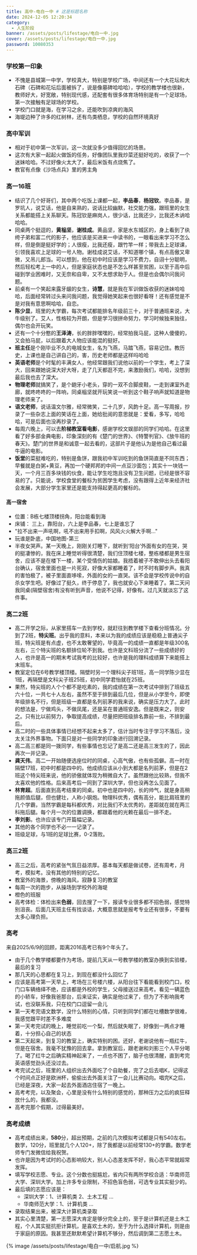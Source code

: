 ```yaml
---
title: 高中-电白一中 # 这是标题名称
date: 2024-12-05 12:20:34
category:
  - 人生阶段
banner: /assets/posts/lifestage/电白一中.jpg
cover: /assets/posts/lifestage/电白一中.jpg
password: 10080353
---
```


### 学校第一印象
- 不愧是县城第一中学，学校真大，特别是学校广场，中间还有一个大花坛和大石碑（石碑和花坛后面被拆了，说是像墓碑哈哈哈），学校的教学楼也很新，教师好大，好宽敞，特别现代感，还配套有很多体育场特别是有一个足球场，第一次接触有足球场的学校。
- 学校门口就是海，在学习之余，还能吹到凉爽的海风
- 海堤边种了许多的红树林，还有鸟类栖息，学校的自然环境真好

### 高中军训
- 相对于初中第一次军训，这一次就没多少值得回忆的场景。
- 这次有大家一起起火做饭的任务，好像团队里我炒菜还挺好吃的，收获了一个迷妹哈哈。不过好像火太大了，最后米饭有点烧焦了。
- 教官有点像《沙场点兵》里的男主角

### 高一16班
- 结识了几个好哥们，其中两个吃饭上课都一起，**李品春**，**杨冠钦**。李品春，是罗坑人，说艾话，他是自来熟的，说话比较幽默，社交能力强，跟班里的女生关系都能搭上关系聊天。陈冠钦是麻岗人，很少话，比我还少，比我还木讷哈哈哈。
- 同桌两个挺逗的，**黄榀坚**，**谢桂成**。黄品坚，家是水东城区的，身上看到了纨绔子弟和富二代的影子，他应该是买进来一中读书的，一眼看出来学习不怎么样，但是倒是挺好学的；人很瘦，比我还瘦，跟竹竿一样；带我去上足球课，引领我喜欢上足球的一号人物。谢桂成说艾话，不知道哪个镇，有点高傲又卑微，又吊儿郎当。可以想到，他在初中时应该是学习不费力，自诩十分聪明，然后轻松考上一中的人，但是家庭状态也是不怎么样甚至贫困，以至于高中后碰到学业困难时，又无奈和自卑，又不太想求助于人。但是也会偶尔问我问题。
- 前桌有一个笑起来露牙龈的女生，**诗慧**，就是我在军训做饭收获的迷妹哈哈哈，后面经常转过头来问我问题，我觉得她笑起来也很好看呀！还有感觉是不是对我有意思啊哈哈，自恋。
- **陈少显**，班里的大学霸，每次考试都能排名年级前三十，对于普通班来说，大牛级别了。艾人，性格较为开朗，但是学习很拼命努力，学习时候独来独往，偶尔也会开玩笑。
- 还有一个十分憨的**王泽涛**，长的胖胖嘿嘿的，经常拍我马屁，这种人傻傻的，又会拍马屁，以后跟着大人物应该能混的挺好。
- **班主任**是个刚毕业不久的电城女生，名为飞燕，马踏飞燕，容易记住。教历史，上课也是自己讲自己的，害，历史老师都是这样吗哈哈
- **英语老师**是个时髦的丰满女人，他经常跟我们说他以前的一个学生，考上了深大，回来跟她说深大好大呀，走了几天都逛不完，来激励我们，哈哈，没想到最后我也去了深大。
- **物理老师**就搞笑了，是个龅牙小老头，穿的一双不合脚皮鞋，一走到课室外走廊，就咚咚咚的一阵响，同桌榀坚就开玩笑说一听到这个鞋子响声就知道是物理老师来了。
- **语文老师**，说话温文尔雅，经常微笑，二十几岁，风韵十足。高一写周报，抄录了一些杂志上面的笑话在上面，她给批阅的意思就是：爱看，多写，哈哈哈，可是后面也没再抄录了。
- 每周六晚上，可以去**阶梯教室看电影**，感谢学校文娱部的同学们哈哈。在这里看了好多部金典电影，印象深刻的有《楚门的世界》、《特警判官》、《放牛班的春天》。楚门的世界是和诚意一起去看的，这部片子是他认为是他自己看过最牛逼的电影。
- **饭堂**的菜挺难吃的，特别是鱼饼，跟我初中军训吃到的鱼饼简直是不同东西；早餐就是白粥+黄豆，再加一个硬邦邦的中间一点豆沙面包；其实十一块钱一天，一个月三百多块钱的伙食，能让学生吃饱且没有卫生问题，已经是很不容易的了。只能说，学校食堂的餐标为贫困学生考虑，没有跟得上近年来经济社会发展，大部分学生家里还是能支持得起更高的餐标的。

#### 高一宿舍
- 位置：B栋七楼顶楼拐角，阳台能看到海
- 床铺： 三上，靠阳台，六上是李品春，七上是谁忘了
- "拉不出来一声吼啊，吼不出来用手扣啊，风风火火解大手啊..."
- 玩谁是卧底，中国地图-第三
- 半夜女哭声。某一天晚上，刚刚关灯睡下，就听到‘阳台’外面有女的在哭，哭的挺凄惨的，我在床上睡觉听得很清楚，我们住顶楼七楼，整栋楼都是男生宿舍，应该不是在楼下一楼，某个受情伤的姑娘。我捂着被子不敢伸出头去看阳台确认，宿舍里面也是一片死寂，好像大家都睡着了，时不时有脚步声。我真的害怕极了，被子里面直哆嗦，外面的女的一直哭。该不会是学校传说中的自杀女学生吧。好像过了挺久，终于停息了，我也就安心下来睡着了。第二天问我同桌(隔壁宿舍)有没有听到声音，他说不记得，好像有。过几天就淡忘了这件事。

### 高二2班
- 高二开学之际，从家里搭车一去到学校，就赶往到教学楼下查看分班情况。分到了2班，**特尖班**。出乎我的意料，本来以为我的成绩应该是稳稳上普通尖子班，特尖班是有点虚，也不太敢奢望的，毕竟高一的成绩一直都是年级300名左右，三个特尖班的名额排位轮不到我。也许是文科班分流了一些成绩好的人，也许是高一的期末考试我考的比较好，也许是我的理科成绩算下来能搭上末班车。
- 教室定位在6号教学楼顶楼。隔壁时另一个理科尖子班1班，高一同学陈少显在1班，再隔壁是文科尖子班25班，初中同学君怡就在25班。
- 果然，特尖班的人个个都不是吃素的，我的成绩在第一次考试中排到了班级五六十位，一共七十人左右，虽然不至于排到最后几位，但是从小学至今，即使年级排名不行，但是班级一直都是名列前茅的我来说，确实是压力大了。此时的想法是，宁做鸡头，不做凤尾，还是呆在普通班安逸。但是既来之，则安之。只有比以前努力，争取提高成绩，尽量把把班级排名靠前一些，不排到最后。
- 高二时的一些具体事情已经想不起来太多了，估计当时专注于学习不落后，没太关注外界事物。下面只是对一些同学的印象进行回溯记录。
- 高二高三都是同一拨同学，有些事情也忘记了是高二还是高三发生的了，因此再次一并记录。
- **龚天伟**。高二一开始随便选座位时的同桌，心高气傲，也有些孤僻。高一时在隔壁17班，初中时都是四中的。他成绩应该从小到大都是名列前茅，但是在2班这个特尖班来说，他的骄傲就体现为稍微自大了。虽然跟他比较熟，但我不太喜欢他的性格。后来高考后一同到了深圳大学，但也没再怎么见面了。
- **林育超**。后面直到高考结束的同桌。初中也是四中的，长的帅气，就是身高稍拖颜值后腿，但也健壮，人称小钢炮。物理科优秀，偶有高分，能比肩班里的几个学霸，当然学霸是每科都优秀，对比我们不太优秀的，差距就在就在两三科拖后腿。每个月一次的位置调换，都跟着他的光赖在最后一排不走。
- **李刘影**。也许应该专门开篇幅记录。
- 其他的各个同学也不必一一记录了。
- 班级足球，与1班的足球比赛，0-2落败。

### 高三2班
- 高三之后，高考的紧张气氛日益浓厚。基本每天都是做试卷，还有周考，月考，模拟考。没有其他的特别的记忆。
- 教室外的海景，傍晚的海风，寂静复习的教室
- 每周一次的跑步，从操场到学校外的海堤
- 橙色的班服
- 高考体检：体检出来**色弱**，回去搜了一下，报读专业很多都不招色弱，感觉特别沮丧。后面几天班主任有找谈话，大概意思就是报考专业还有很多，不要有太多心理负担。

### 高考
来自2025/6/9的回顾，距离2016高考已有9个年头了。
- 由于几个教学楼都要作为考场，提前几天从一号教学楼的教室办换到实验楼，最后的复习
- 那几天的心思都在复习上，到现在都没什么回忆了
- 应该是高考第一天早上，考场在三号楼六楼，从阳台往下看能看到校门口，校门口车辆络绎不绝，应该都是外校的学生，父母接送过来高考。看见一辆蓝色的小轿车，好像我爸那台，后来证实，确实是他过来了，但为了不影响我考试，也没联系我，只在校门口逗留一会儿
- 第一天考完语文数学，没什么特别的心情，只听到同学们都在吐槽数学很难，我感觉跟平时差不多难度
- 第一天考完试的晚上，睡觉前吃一个梨，然后就失眠了，好像到一两点才睡着，十分担心自己的状态
- 第二天起来，到复习的教室上，确实特别的困。还好，老谢说他有一瓶红牛，但是在宿舍。我毫不犹豫的回去拿。拿到教室后，跟老谢和刘影三个人平分喝了。喝了红牛之后确实精神起来了，一点也不困了，脑子也很清醒，直到考完英语感觉劲头还没过去。
- 考完试之后，班里的人组织出去外面吃了个自助餐，完了之后去唱K，记得这个时间点正好是欧洲杯，偷偷出去外面关注了一会儿比赛动向。唱完K之后，已经是深夜，大家一起去外面酒店住宿了一晚上。
- 高考考完，以及聚会，心里是没有什么特别的感觉的，那种压力之后的疯狂释放什么的，我都没。
- 高考完那个假期，过得最美好。

### 高考成绩
- 高考成绩出来，**580**分，超出预期，之前的几次模拟考试都是只有540左右。数学，120分，班里就几个人120+，除了我都是以前经常130+的学霸。数学老师专门发微信给我祝贺。
- 也许是因为考试时的心态影响较大，别人心态差发挥不好，我心态平常就超常发挥。
- 填写学校志愿、专业。这个分数也挺尴尬，省内只有两所学校合适：华南师范大学、深圳大学。加上许多专业限制，不招色盲色弱，可选专业其实挺少的。
- 最后填的志愿应该是：
  - 深圳大学：1、计算机类 2、土木工程 ...
  - 华南师范大学：1、计算机类 ...
- 录取结果出来，被深大计算机类录取
- 其实心里清楚，第一志愿深大肯定是够分完全上的，至于是计算机还是土木工程，个人其实挺抗拒计算机，是喜欢土木的，至于为什么选择计算机，则是由于家庭的原因。我甚至还默默希望计算机不够分，然后调到第二志愿土木。

{% image /assets/posts/lifestage/电白一中/启航.jpg %}
